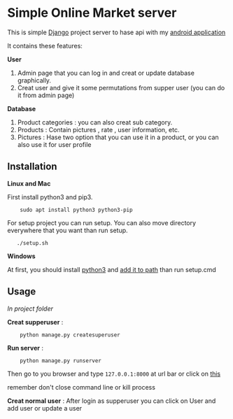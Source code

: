 Simple Online Market server
===========================

This is simple [Django](https://www.djangoproject.com/) project server to hase api with
my [android application](https://github.com/rbehzad/onlineMarket-project.git)

It contains these features:

**User**

1. Admin page that you can log in and creat or update database graphically.
1. Creat user and give it some permutations from supper user (you can do it from admin page)

**Database**

1. Product categories : you can also creat sub category.
1. Products : Contain pictures , rate , user information, etc.
1. Pictures : Hase two option that you can use it in a product, or you can also use it for user profile

Installation
------------
**Linux and Mac**

First install python3 and pip3.

```angular2html
    sudo apt install python3 python3-pip
```

For setup project you can run setup. You can also move directory everywhere that you want than run setup.

```angular2html
   ./setup.sh
```

**Windows**

At first, you should install [python3](https://www.python.org/downloads/)
and [add it to path](https://geek-university.com/python/add-python-to-the-windows-path/)
than run setup.cmd


Usage
-----
*In project folder*


**Creat supperuser** : 
```angular2html
    python manage.py createsuperuser
```

**Run server** :
```angular2html
    python manage.py runserver
```
Then go to you browser and type `127.0.0.1:8000` at url bar or click on [this](http://127.0.0.1:8000)

remember don't close command line or kill process


**Creat normal user** : After login as supperuser you can click on User and add user or update a user 
